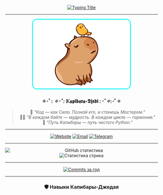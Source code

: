 <div align="center">

<!-- Анимированный заголовок -->
[![Typing Title](https://readme-typing-svg.demolab.com?font=Space+Mono&weight=800&size=32&duration=4000&pause=1000&color=22F7F7&width=700&lines=🔥+Fedorov.sFF+🖥️;📚+Smart+Developer+🔔;✨+Linux+%26+MacOS+Enthusiast+✨)](https://git.io/typing-svg)

---

<img src="https://raw.githubusercontent.com/Nemets87/Nemets87/main/photo_2025-02-12_08-53-12.jpg" width="320" style="border-radius:16px;border:3px solid #22f7f7" alt="Капибара-Джедай">

### ✧･ﾟ: *✧･ﾟ:* 𝕂𝖆𝖕𝖎𝖇𝖆𝖗𝖆-𝕯𝖏𝖊𝖉𝖎 *:･ﾟ✧*:･ﾟ✧

> 🏰 *"Код — как Сила. Познай его, и станешь Мастером."*  
> 🧙‍♂️ *"В каждом байте — мудрость. В каждом цикле — гармония."*  
> 🐾 *"Путь Капибары — путь чистого Python."*

---

<!-- Бейджи -->
[![Website](https://img.shields.io/badge/🌐_Свиток_Знаний-FFD700?style=for-the-badge&logo=book&logoColor=black)](https://www.bonustime.ru/)
[![Email](https://img.shields.io/badge/📮_Голубиная_Почта-FF0000?style=for-the-badge&logo=mail.ru&logoColor=white)](mailto:bonustime161@yandex.ru)
[![Telegram](https://img.shields.io/badge/📡_Магический_Кристалл-26A5E4?style=for-the-badge&logo=telegram&logoColor=white)](https://t.me/FedorovSFF)

---

<!-- Статистика -->
<img src="https://github-readme-stats.vercel.app/api?username=Nemets87&show_icons=true&theme=dark&bg_color=1a120b&title_color=d4af37&icon_color=22f7f7&text_color=ffffff&border_color=d4af37&border_radius=10" alt="GitHub статистика" style="max-width: 100%; height:auto; display:block;">

<img src="https://streak-stats.demolab.com/?user=Nemets87&theme=dark&background=1a120b&ring=d4af37&fire=22f7f7&currStreakLabel=d4af37&border=d4af37&border_radius=10" alt="Статистика стрика" style="max-width:90%; height:auto;">

---

<!-- Коммиты за год -->
[![Commits за год](https://img.shields.io/github/commit-activity/y/Nemets87?label=Коммитов%20за%20год&color=22f7f7&style=for-the-badge)](https://github.com/Nemets87)

---

### 🛡️ **Навыки Капибары-Джедая**

